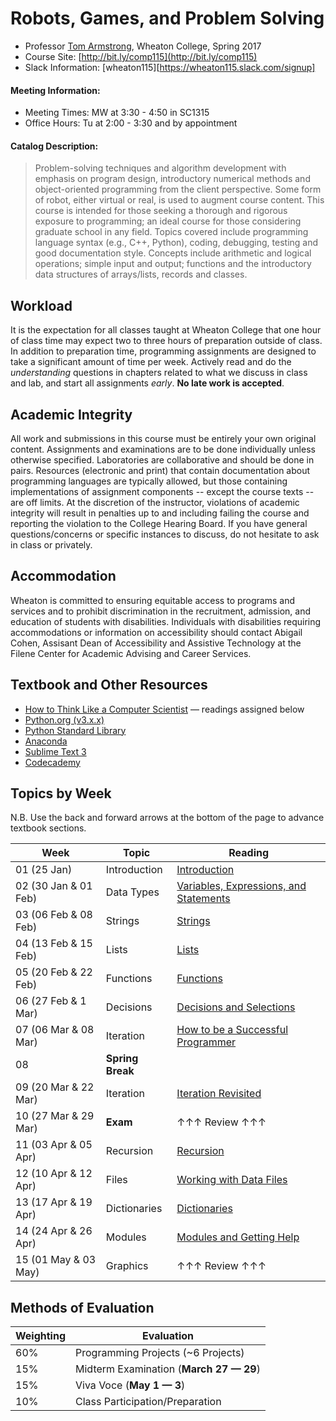 # Robots, Games, and Problem Solving

* Professor [Tom Armstrong](http://tarmstro.github.io/), Wheaton College, Spring 2017
* Course Site: [http://bit.ly/comp115](http://bit.ly/comp115)
* Slack Information: [wheaton115][https://wheaton115.slack.com/signup]

#### Meeting Information:

* Meeting Times: MW at 3:30 - 4:50 in SC1315
* Office Hours: Tu at 2:00 - 3:30 and by appointment

#### Catalog Description:

> Problem-solving techniques and algorithm development with emphasis on program design, introductory numerical methods and object-oriented programming from the client perspective. Some form of robot, either virtual or real, is used to augment course content. This course is intended for those seeking a thorough and rigorous exposure to programming; an ideal course for those considering graduate school in any field. Topics covered include programming language syntax (e.g., C++, Python), coding, debugging, testing and good documentation style. Concepts include arithmetic and logical operations; simple input and output; functions and the introductory data structures of arrays/lists, records and classes.

## Workload

It is the expectation for all classes taught at Wheaton College that one hour of class time may expect two to three hours of preparation outside of class.  In addition to preparation time, programming assignments are designed to take a significant amount of time per week.  Actively read and do the _understanding_ questions in chapters related to what we discuss in class and lab, and start all assignments _early_. **No late work is accepted**.

## Academic Integrity

All work and submissions in this course must be entirely your own original content.  Assignments and examinations are to be done individually unless otherwise specified.  Laboratories are collaborative and should be done in pairs.  Resources (electronic and print) that contain documentation about programming languages are typically allowed, but those containing implementations of assignment components -- except the course texts -- are off limits.  At the discretion of the instructor, violations of academic integrity will result in penalties up to and including failing the course and reporting the violation to the College Hearing Board. If you have general questions/concerns or specific instances to discuss, do not hesitate to ask in class or privately.

## Accommodation

Wheaton is committed to ensuring equitable access to programs and services and to prohibit discrimination in the recruitment, admission, and education of students with disabilities. Individuals with disabilities requiring accommodations or information on accessibility should contact Abigail Cohen, Assisant Dean of Accessibility and Assistive Technology at the Filene Center for Academic Advising and Career Services.

## Textbook and Other Resources

* [How to Think Like a Computer Scientist](http://interactivepython.org/runestone/static/thinkcspy/index.html) &mdash; readings assigned below
* [Python.org (v3.x.x)](https://docs.python.org/3/)
* [Python Standard Library](https://docs.python.org/3/library/index.html)
* [Anaconda](http://continuum.io/downloads)
* [Sublime Text 3](http://www.sublimetext.com/3)
* [Codecademy](http://www.codecademy.com/)

## Topics by Week

N.B. Use the back and forward arrows at the bottom of the page to advance textbook sections.

Week  | Topic | Reading
------------- | ------------- | -------------
01 (25 Jan) | Introduction | [Introduction](http://interactivepython.org/runestone/static/thinkcspy/GeneralIntro/intro-TheWayoftheProgram.html)
02 (30 Jan & 01 Feb) | Data Types | [Variables, Expressions, and Statements](http://interactivepython.org/runestone/static/thinkcspy/SimplePythonData/intro-VariablesExpressionsandStatements.html)
03 (06 Feb & 08 Feb) | Strings | [Strings](http://interactivepython.org/runestone/static/thinkcspy/Strings/StringsRevisited.html)
04 (13 Feb & 15 Feb) | Lists | [Lists](http://interactivepython.org/runestone/static/thinkcspy/Lists/intro-Lists.html)
05 (20 Feb & 22 Feb)| Functions | [Functions](http://interactivepython.org/runestone/static/thinkcspy/Functions/functions.html)
06 (27 Feb & 1 Mar) | Decisions | [Decisions and Selections](http://interactivepython.org/runestone/static/thinkcspy/Selection/BooleanValuesandBooleanExpressions.html)
07 (06 Mar & 08 Mar) | Iteration | [How to be a Successful Programmer](http://interactivepython.org/runestone/static/thinkcspy/Debugging/intro-HowtobeaSuccessfulProgrammer.html)
08 | **Spring Break** |
09 (20 Mar & 22 Mar) | Iteration | [Iteration Revisited](http://interactivepython.org/runestone/static/thinkcspy/MoreAboutIteration/intro-IterationRevisited.html)
10 (27 Mar & 29 Mar) | **Exam** | &#8593;&#8593;&#8593; Review &#8593;&#8593;&#8593;
11 (03 Apr & 05 Apr) | Recursion | [Recursion](http://interactivepython.org/runestone/static/thinkcspy/Recursion/WhatIsRecursion.html)
12 (10 Apr & 12 Apr) | Files | [Working with Data Files](http://interactivepython.org/runestone/static/thinkcspy/Files/intro-WorkingwithDataFiles.html)
13 (17 Apr & 19 Apr) | Dictionaries | [Dictionaries](http://interactivepython.org/runestone/static/thinkcspy/Dictionaries/intro-Dictionaries.html)
14 (24 Apr & 26 Apr) | Modules | [Modules and Getting Help](http://interactivepython.org/runestone/static/thinkcspy/PythonModules/modules.html)
15 (01 May & 03 May) | Graphics | &#8593;&#8593;&#8593; Review &#8593;&#8593;&#8593;

## Methods of Evaluation

Weighting  | Evaluation
------------- | ------------- 
60% | Programming Projects (~6 Projects)
15% | Midterm Examination (**March 27 &#8212; 29**)
15% | Viva Voce (**May 1 &#8212; 3**)
10% | Class Participation/Preparation
